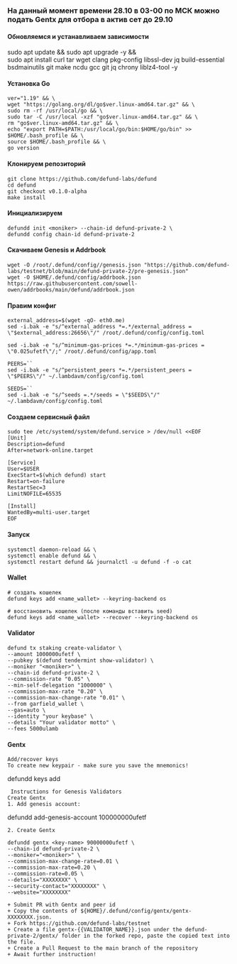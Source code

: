 ### На данный момент времени 28.10 в 03-00 по МСК можно подать Gentx для отбора в актив сет до 29.10
#### Обновляемся и устанавливаем зависимости
sudo apt update && sudo apt upgrade -y && \
sudo apt install curl tar wget clang pkg-config libssl-dev jq build-essential bsdmainutils git make ncdu gcc git jq chrony liblz4-tool -y

#### Установка Go
```
ver="1.19" && \
wget "https://golang.org/dl/go$ver.linux-amd64.tar.gz" && \
sudo rm -rf /usr/local/go && \
sudo tar -C /usr/local -xzf "go$ver.linux-amd64.tar.gz" && \
rm "go$ver.linux-amd64.tar.gz" && \
echo "export PATH=$PATH:/usr/local/go/bin:$HOME/go/bin" >> $HOME/.bash_profile && \
source $HOME/.bash_profile && \
go version
```

#### Клонируем репозиторий 
```
git clone https://github.com/defund-labs/defund
cd defund
git checkout v0.1.0-alpha
make install
```

#### Инициализируем 
```
defundd init <moniker> --chain-id defund-private-2 \
defundd config chain-id defund-private-2
```

#### Скачиваем Genesis и Addrbook
```
wget -O /root/.defund/config//genesis.json "https://github.com/defund-labs/testnet/blob/main/defund-private-2/pre-genesis.json"
wget -O $HOME/.defund/config/addrbook.json https://raw.githubusercontent.com/sowell-owen/addrbooks/main/defund/addrbook.json
```
#### Правим конфиг
```
external_address=$(wget -qO- eth0.me)
sed -i.bak -e "s/^external_address *=.*/external_address = \"$external_address:26656\"/" /root/.defund/config/config.toml

sed -i.bak -e "s/^minimum-gas-prices *=.*/minimum-gas-prices = \"0.025ufetf\"/;" /root/.defund/config/app.toml

PEERS=``
sed -i.bak -e "s/^persistent_peers *=.*/persistent_peers = \"$PEERS\"/" ~/.lambdavm/config/config.toml

SEEDS=``
sed -i.bak -e "s/^seeds =.*/seeds = \"$SEEDS\"/" ~/.lambdavm/config/config.toml
```

#### Создаем сервисный файл
```
sudo tee /etc/systemd/system/defund.service > /dev/null <<EOF
[Unit]
Description=defund
After=network-online.target

[Service]
User=$USER
ExecStart=$(which defund) start
Restart=on-failure
RestartSec=3
LimitNOFILE=65535

[Install]
WantedBy=multi-user.target
EOF
```
#### Запуск
```
systemctl daemon-reload && \
systemctl enable defund && \
systemctl restart defund && journalctl -u defund -f -o cat
```
#### Wallet
```
# создать кошелек
defund keys add <name_wallet> --keyring-backend os

# восстановить кошелек (после команды вставить seed)
defund keys add <name_wallet> --recover --keyring-backend os
```

#### Validator
```
defund tx staking create-validator \
--amount 1000000ufetf \
--pubkey $(defund tendermint show-validator) \
--moniker "<moniker>" \
--chain-id defund-private-2 \
--commission-rate "0.05" \
--min-self-delegation "1000000" \
--commission-max-rate "0.20" \
--commission-max-change-rate "0.01" \
--from garfield_wallet \
--gas=auto \
--identity "your keybase" \ 
--details "Your validator motto" \
--fees 5000ulamb
```
#### Gentx
```
Add/recover keys
To create new keypair - make sure you save the mnemonics!
```
defundd keys add <key-name> 
```
 Instructions for Genesis Validators
Create Gentx
1. Add genesis account:
``` 
defundd add-genesis-account <key-name> 100000000ufetf
```
2. Create Gentx

defundd gentx <key-name> 90000000ufetf \
--chain-id defund-private-2 \
--moniker="<moniker>" \
--commission-max-change-rate=0.01 \
--commission-max-rate=0.20 \
--commission-rate=0.05 \
--details="XXXXXXXX" \
--security-contact="XXXXXXXX" \
--website="XXXXXXXX"

+ Submit PR with Gentx and peer id
+ Copy the contents of ${HOME}/.defund/config/gentx/gentx-XXXXXXXX.json.
+ Fork https://github.com/defund-labs/testnet
+ Create a file gentx-{{VALIDATOR_NAME}}.json under the defund-private-2/gentx/ folder in the forked repo, paste the copied text into the file.
+ Create a Pull Request to the main branch of the repository
+ Await further instruction!
```

